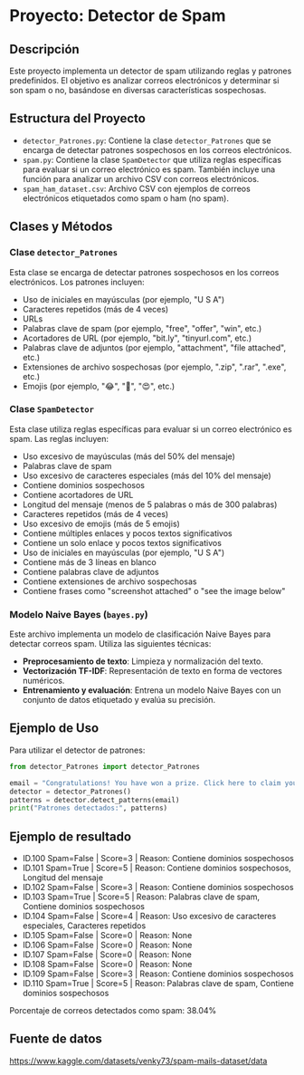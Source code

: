 # Proyecto: Detector de Spam

## Descripción

Este proyecto implementa un detector de spam utilizando reglas y patrones predefinidos. El objetivo es analizar correos electrónicos y determinar si son spam o no, basándose en diversas características sospechosas.

## Estructura del Proyecto

- `detector_Patrones.py`: Contiene la clase `detector_Patrones` que se encarga de detectar patrones sospechosos en los correos electrónicos.
- `spam.py`: Contiene la clase `SpamDetector` que utiliza reglas específicas para evaluar si un correo electrónico es spam. También incluye una función para analizar un archivo CSV con correos electrónicos.
- `spam_ham_dataset.csv`: Archivo CSV con ejemplos de correos electrónicos etiquetados como spam o ham (no spam).

## Clases y Métodos

### Clase `detector_Patrones`

Esta clase se encarga de detectar patrones sospechosos en los correos electrónicos. Los patrones incluyen:

- Uso de iniciales en mayúsculas (por ejemplo, "U S A")
- Caracteres repetidos (más de 4 veces)
- URLs
- Palabras clave de spam (por ejemplo, "free", "offer", "win", etc.)
- Acortadores de URL (por ejemplo, "bit.ly", "tinyurl.com", etc.)
- Palabras clave de adjuntos (por ejemplo, "attachment", "file attached", etc.)
- Extensiones de archivo sospechosas (por ejemplo, ".zip", ".rar", ".exe", etc.)
- Emojis (por ejemplo, "😂", "🤣", "😍", etc.)

### Clase `SpamDetector`

Esta clase utiliza reglas específicas para evaluar si un correo electrónico es spam. Las reglas incluyen:

- Uso excesivo de mayúsculas (más del 50% del mensaje)
- Palabras clave de spam
- Uso excesivo de caracteres especiales (más del 10% del mensaje)
- Contiene dominios sospechosos
- Contiene acortadores de URL
- Longitud del mensaje (menos de 5 palabras o más de 300 palabras)
- Caracteres repetidos (más de 4 veces)
- Uso excesivo de emojis (más de 5 emojis)
- Contiene múltiples enlaces y pocos textos significativos
- Contiene un solo enlace y pocos textos significativos
- Uso de iniciales en mayúsculas (por ejemplo, "U S A")
- Contiene más de 3 líneas en blanco
- Contiene palabras clave de adjuntos
- Contiene extensiones de archivo sospechosas
- Contiene frases como "screenshot attached" o "see the image below"

### Modelo Naive Bayes (`bayes.py`)

Este archivo implementa un modelo de clasificación Naive Bayes para detectar correos spam. Utiliza las siguientes técnicas:

- **Preprocesamiento de texto**: Limpieza y normalización del texto.
- **Vectorización TF-IDF**: Representación de texto en forma de vectores numéricos.
- **Entrenamiento y evaluación**: Entrena un modelo Naive Bayes con un conjunto de datos etiquetado y evalúa su precisión.

## Ejemplo de Uso

Para utilizar el detector de patrones:

```python
from detector_Patrones import detector_Patrones

email = "Congratulations! You have won a prize. Click here to claim your reward: http://bit.ly/12345"
detector = detector_Patrones()
patterns = detector.detect_patterns(email)
print("Patrones detectados:", patterns)
```

## Ejemplo de resultado

- ID.100 Spam=False | Score=3 | Reason: Contiene dominios sospechosos
- ID.101 Spam=True | Score=5 | Reason: Contiene dominios sospechosos, Longitud del mensaje
- ID.102 Spam=False | Score=3 | Reason: Contiene dominios sospechosos
- ID.103 Spam=True | Score=5 | Reason: Palabras clave de spam, Contiene dominios sospechosos
- ID.104 Spam=False | Score=4 | Reason: Uso excesivo de caracteres especiales, Caracteres repetidos
- ID.105 Spam=False | Score=0 | Reason: None
- ID.106 Spam=False | Score=0 | Reason: None
- ID.107 Spam=False | Score=0 | Reason: None
- ID.108 Spam=False | Score=0 | Reason: None
- ID.109 Spam=False | Score=3 | Reason: Contiene dominios sospechosos
- ID.110 Spam=True | Score=5 | Reason: Palabras clave de spam, Contiene dominios sospechosos

Porcentaje de correos detectados como spam: 38.04%


## Fuente de datos 
https://www.kaggle.com/datasets/venky73/spam-mails-dataset/data

